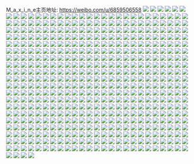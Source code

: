 M_a_x_i_n_e主页地址: https://weibo.com/u/6859506558 
![](https://wx4.sinaimg.cn/mw2000/007udN0ygy1h94cj59gjsj30wi1nkal2.jpg) 
![](https://wx4.sinaimg.cn/mw2000/007udN0ygy1h92f8b84nhj31sc29gu0x.jpg) 
![](https://wx4.sinaimg.cn/mw2000/007udN0ygy1h92f7wraknj30u00vc7bz.jpg) 
![](https://wx4.sinaimg.cn/mw2000/007udN0ygy1h92f7xwdevj30wi0v7go0.jpg) 
![](https://wx4.sinaimg.cn/mw2000/007udN0ygy1h92f7yfnj5j30u012nqb0.jpg) 
![](https://wx4.sinaimg.cn/mw2000/007udN0ygy1h92fan2eoxj313s1dntpv.jpg) 
![](https://wx4.sinaimg.cn/mw2000/007udN0ygy1h92f85a6nqj32c0340u0y.jpg) 
![](https://wx4.sinaimg.cn/mw2000/007udN0ygy1h92f88opyoj30wi0td122.jpg) 
![](https://wx4.sinaimg.cn/mw2000/007udN0ygy1h92f898aa6j30wi16th0b.jpg) 
![](https://wx4.sinaimg.cn/mw2000/007udN0ygy1h92f89rsx9j30wi11jgyf.jpg) 
![](https://wx4.sinaimg.cn/mw2000/007udN0yly1h929v22owtj30k00zkagh.jpg) 
![](https://wx4.sinaimg.cn/mw2000/007udN0yly1h929v29c6ij30k00zk42m.jpg) 
![](https://wx4.sinaimg.cn/mw2000/007udN0yly1h929v5qdp9j31sc2dsnpe.jpg) 
![](https://wx4.sinaimg.cn/mw2000/007udN0yly1h928ody5zij30so154al9.jpg) 
![](https://wx4.sinaimg.cn/mw2000/007udN0ygy1h916ixyu3kj31sc2dskjm.jpg) 
![](https://wx4.sinaimg.cn/mw2000/007udN0ygy1h916izqqtbj31sc2dskjm.jpg) 
![](https://wx4.sinaimg.cn/mw2000/007udN0ygy1h916j1nnu5j31sc2dsqv6.jpg) 
![](https://wx4.sinaimg.cn/mw2000/007udN0ygy1h916iw8d9rj31sc2dshdu.jpg) 
![](https://wx4.sinaimg.cn/mw2000/007udN0ygy1h916j3iwsvj31sc2dsnpe.jpg) 
![](https://wx4.sinaimg.cn/mw2000/007udN0ygy1h916j6wb9uj32c03401kz.jpg) 
![](https://wx4.sinaimg.cn/mw2000/007udN0ygy1h916j8a4j0j31sc2dsu0x.jpg) 
![](https://wx4.sinaimg.cn/mw2000/007udN0yly1h8ysqgc964j30k00zk0wj.jpg) 
![](https://wx4.sinaimg.cn/mw2000/007udN0yly1h8ysqhfn6pj30k00zktd0.jpg) 
![](https://wx4.sinaimg.cn/mw2000/007udN0yly1h8ysqhm40hj30k00zkaec.jpg) 
![](https://wx4.sinaimg.cn/mw2000/007udN0yly1h8ysqgmcezj30k00zkdku.jpg) 
![](https://wx4.sinaimg.cn/mw2000/007udN0yly1h8ysoodjtmj31kx2dde81.jpg) 
![](https://wx4.sinaimg.cn/mw2000/007udN0yly1h8ysoppi7wj31kx2ddhdt.jpg) 
![](https://wx4.sinaimg.cn/mw2000/007udN0yly1h8ysoqvyn4j31kx2ddkjl.jpg) 
![](https://wx4.sinaimg.cn/mw2000/007udN0yly1h8ysp3t1chj31kx2dde81.jpg) 
![](https://wx4.sinaimg.cn/mw2000/007udN0yly1h8ysornqcuj31kx2dde81.jpg) 
![](https://wx4.sinaimg.cn/mw2000/007udN0yly1h8ysoscmqhj31kx2dde81.jpg) 
![](https://wx4.sinaimg.cn/mw2000/007udN0yly1h8ysp4g19sj32da1kwhdt.jpg) 
![](https://wx4.sinaimg.cn/mw2000/007udN0yly1h8ysp5v7nhj32da1kwkjl.jpg) 
![](https://wx4.sinaimg.cn/mw2000/007udN0yly1h8ysp6x8a5j32da1kwhdt.jpg) 
![](https://wx4.sinaimg.cn/mw2000/007udN0yly1h8y16shtu6j30u00u0n5j.jpg) 
![](https://wx4.sinaimg.cn/mw2000/007udN0yly1h8y16teg02j30u00u048t.jpg) 
![](https://wx4.sinaimg.cn/mw2000/007udN0yly1h8y16tmkjxj30t70t7ak8.jpg) 
![](https://wx4.sinaimg.cn/mw2000/007udN0yly1h8y16t5qpej30ty140qew.jpg) 
![](https://wx4.sinaimg.cn/mw2000/007udN0yly1h8y16sxa3sj30u00u0n7l.jpg) 
![](https://wx4.sinaimg.cn/mw2000/007udN0yly1h8y16sogv9j30u00u0k1q.jpg) 
![](https://wx4.sinaimg.cn/mw2000/007udN0yly1h8xxfcpc30j30k00zk0wj.jpg) 
![](https://wx4.sinaimg.cn/mw2000/007udN0yly1h8wbpxi8jaj30k00zkdjy.jpg) 
![](https://wx4.sinaimg.cn/mw2000/007udN0yly1h8s70p0wk2j30u00u0q9k.jpg) 
![](https://wx4.sinaimg.cn/mw2000/007udN0ygy1h8qixw4lotj30k00zkq7q.jpg) 
![](https://wx4.sinaimg.cn/mw2000/007udN0yly1h8pxb21b05j31hc0u00yx.jpg) 
![](https://wx4.sinaimg.cn/mw2000/007udN0yly1h8pxb279itj31hc0u0tcm.jpg) 
![](https://wx4.sinaimg.cn/mw2000/007udN0yly1h8pxb2froxj31hc0u0wj9.jpg) 
![](https://wx4.sinaimg.cn/mw2000/007udN0yly1h8pxb2nweoj31hc0u0afe.jpg) 
![](https://wx4.sinaimg.cn/mw2000/007udN0yly1h8pxb36evaj30wi0h7gmz.jpg) 
![](https://wx4.sinaimg.cn/mw2000/007udN0yly1h8pxb3f4kgj30u01hcdm8.jpg) 
![](https://wx4.sinaimg.cn/mw2000/007udN0yly1h8pxb1v6jaj31hc0u0n0r.jpg) 
![](https://wx4.sinaimg.cn/mw2000/007udN0yly1h8pxb3z7q3j31hc0u0n32.jpg) 
![](https://wx4.sinaimg.cn/mw2000/007udN0yly1h8pxb4aqfzj31ha0u0tcd.jpg) 
![](https://wx4.sinaimg.cn/mw2000/007udN0yly1h8pxb4u185j30rd0h376e.jpg) 
![](https://wx4.sinaimg.cn/mw2000/007udN0yly1h8pxb50jrzj30qo0hs3zd.jpg) 
![](https://wx4.sinaimg.cn/mw2000/007udN0yly1h8pxb58a7tj30rw0hbdh2.jpg) 
![](https://wx4.sinaimg.cn/mw2000/007udN0yly1h8pxb5f0xoj30tp0h3q44.jpg) 
![](https://wx4.sinaimg.cn/mw2000/007udN0yly1h8pxb5l24sj30tx0gw3zr.jpg) 
![](https://wx4.sinaimg.cn/mw2000/007udN0yly1h8pxb5s42xj30wi0gyjtn.jpg) 
![](https://wx4.sinaimg.cn/mw2000/007udN0yly1h8pxb60p84j30rw0gx3zt.jpg) 
![](https://wx4.sinaimg.cn/mw2000/007udN0yly1h8pxb69ekjj30si0gm3zy.jpg) 
![](https://wx4.sinaimg.cn/mw2000/007udN0yly1h8nknq3ls4j30nr0ph0x4.jpg) 
![](https://wx4.sinaimg.cn/mw2000/007udN0yly1h8nknorb0wj31900u0afw.jpg) 
![](https://wx4.sinaimg.cn/mw2000/007udN0yly1h8nknp1depj30mz1lcjx8.jpg) 
![](https://wx4.sinaimg.cn/mw2000/007udN0yly1h8nkno9wisj30u028y17m.jpg) 
![](https://wx4.sinaimg.cn/mw2000/007udN0yly1h8nknp9zw6j30vj0u048w.jpg) 
![](https://wx4.sinaimg.cn/mw2000/007udN0yly1h8nknpk6l0j30u028114c.jpg) 
![](https://wx4.sinaimg.cn/mw2000/007udN0yly1h8gpqknh19j30tz12xjxd.jpg) 
![](https://wx4.sinaimg.cn/mw2000/007udN0yly1h8e3gbmnrwj30u01f2wmd.jpg) 
![](https://wx4.sinaimg.cn/mw2000/007udN0yly1h8btj7mo87j30u01sy0yv.jpg) 
![](https://wx4.sinaimg.cn/mw2000/007udN0yly1h88k7t4tc0j30u01sy7fs.jpg) 
![](https://wx4.sinaimg.cn/mw2000/007udN0yly1h88k7sppfyj30u0192jyi.jpg) 
![](https://wx4.sinaimg.cn/mw2000/007udN0yly1h88k7s7ipsj30u01syah0.jpg) 
![](https://wx4.sinaimg.cn/mw2000/007udN0yly1h88k7glcwpj30u0190k1i.jpg) 
![](https://wx4.sinaimg.cn/mw2000/007udN0yly1h88k7gxlekj30u0190dmo.jpg) 
![](https://wx4.sinaimg.cn/mw2000/007udN0yly1h88k7g0v7oj30u0190k0z.jpg) 
![](https://wx4.sinaimg.cn/mw2000/007udN0yly1h88k7gaochj30u0190jyz.jpg) 
![](https://wx4.sinaimg.cn/mw2000/007udN0yly1h88khcs2m2j30u01sy7aq.jpg) 
![](https://wx4.sinaimg.cn/mw2000/007udN0ygy1h81flo5fx1j30u01ekk1w.jpg) 
![](https://wx4.sinaimg.cn/mw2000/007udN0ygy1h81flq702mj30u03al1ef.jpg) 
![](https://wx4.sinaimg.cn/mw2000/007udN0ygy1h81fm4sx50j30u00xu42b.jpg) 
![](https://wx4.sinaimg.cn/mw2000/007udN0ygy1h81fm5hvdaj30u015i45j.jpg) 
![](https://wx4.sinaimg.cn/mw2000/007udN0ygy1h81fm4b3dvj30vp0u0jth.jpg) 
![](https://wx4.sinaimg.cn/mw2000/007udN0ygy1h81fmha7fgj30tz0yk0xg.jpg) 
![](https://wx4.sinaimg.cn/mw2000/007udN0ygy1h81fmgchtrj31400qxjyo.jpg) 
![](https://wx4.sinaimg.cn/mw2000/007udN0ygy1h81fmfuh0xj30ne278ake.jpg) 
![](https://wx4.sinaimg.cn/mw2000/007udN0ygy1h81i5phgd8j30sg0sg781.jpg) 
![](https://wx4.sinaimg.cn/mw2000/007udN0ygy1h81i5py9azj30m80m8dit.jpg) 
![](https://wx4.sinaimg.cn/mw2000/007udN0yly1h7zbauzdp8j31bl0u0ah0.jpg) 
![](https://wx4.sinaimg.cn/mw2000/007udN0yly1h7zb8xqnibj31620u0dkx.jpg) 
![](https://wx4.sinaimg.cn/mw2000/007udN0yly1h7zb8y06zkj31b20u0q9p.jpg) 
![](https://wx4.sinaimg.cn/mw2000/007udN0yly1h7zb8v5ut4j311w0u0ak9.jpg) 
![](https://wx4.sinaimg.cn/mw2000/007udN0yly1h7zb8vju50j30u03s6ngw.jpg) 
![](https://wx4.sinaimg.cn/mw2000/007udN0yly1h7zb52dvkjj30mz11qdiw.jpg) 
![](https://wx4.sinaimg.cn/mw2000/007udN0yly1h7zb9yme8dj30u03g4tv9.jpg) 
![](https://wx4.sinaimg.cn/mw2000/007udN0yly1h7vpgjdexrj30u01084ev.jpg) 
![](https://wx4.sinaimg.cn/mw2000/007udN0yly1h7vpgks1y8j30u00u0dsp.jpg) 
![](https://wx4.sinaimg.cn/mw2000/007udN0yly1h7vpgl1egkj30u00u0tg8.jpg) 
![](https://wx4.sinaimg.cn/mw2000/007udN0yly1h7vpgjpha2j30u00u00z9.jpg) 
![](https://wx4.sinaimg.cn/mw2000/007udN0yly1h7vpgjz8mqj30u00u8wlx.jpg) 
![](https://wx4.sinaimg.cn/mw2000/007udN0yly1h7vpgk7614j30wi137th1.jpg) 
![](https://wx4.sinaimg.cn/mw2000/007udN0yly1h7vpgl88v0j30lp0l877w.jpg) 
![](https://wx4.sinaimg.cn/mw2000/007udN0yly1h7vpglgmonj30u00u0ak7.jpg) 
![](https://wx4.sinaimg.cn/mw2000/007udN0yly1h7vpgm8u9hj30u00u8x2x.jpg) 
![](https://wx4.sinaimg.cn/mw2000/007udN0yly1h7vf8bfaz4j30uf0u0jxx.jpg) 
![](https://wx4.sinaimg.cn/mw2000/007udN0yly1h7vfatym1gj30u00vg0xr.jpg) 
![](https://wx4.sinaimg.cn/mw2000/007udN0yly1h7vfatlqgcj310i0u0wng.jpg) 
![](https://wx4.sinaimg.cn/mw2000/007udN0yly1h7vfau8foij314w0u0dqk.jpg) 
![](https://wx4.sinaimg.cn/mw2000/007udN0yly1h7vfcg32wsj30u0153aif.jpg) 
![](https://wx4.sinaimg.cn/mw2000/007udN0yly1h7vfcwh337j30u0140tge.jpg) 
![](https://wx4.sinaimg.cn/mw2000/007udN0yly1h7vfd05lxxj30wi0oojty.jpg) 
![](https://wx4.sinaimg.cn/mw2000/007udN0ygy1h7lhpr6j6rj30u00dg75e.jpg) 
![](https://wx4.sinaimg.cn/mw2000/007udN0ygy1h7lhpohb1xj30u00gp40d.jpg) 
![](https://wx4.sinaimg.cn/mw2000/007udN0ygy1h7lhpnn6yij30tz1d847g.jpg) 
![](https://wx4.sinaimg.cn/mw2000/007udN0ygy1h7lhs64pq9j31400u0qay.jpg) 
![](https://wx4.sinaimg.cn/mw2000/007udN0ygy1h7lhs53xzwj30u01k9nbq.jpg) 
![](https://wx4.sinaimg.cn/mw2000/007udN0ygy1h7lh9xlppwj30u00umtcp.jpg) 
![](https://wx4.sinaimg.cn/mw2000/007udN0ygy1h7lh9ykifkj30uf0u0jxx.jpg) 
![](https://wx4.sinaimg.cn/mw2000/007udN0ygy1h7lh9zllw4j30u00vg0xr.jpg) 
![](https://wx4.sinaimg.cn/mw2000/007udN0ygy1h7lh9wx7c2j314w0u0dqk.jpg) 
![](https://wx4.sinaimg.cn/mw2000/007udN0ygy1h7lha0wyekj310i0u0wng.jpg) 
![](https://wx4.sinaimg.cn/mw2000/007udN0ygy1h7lh7h2b24j30u0153aif.jpg) 
![](https://wx4.sinaimg.cn/mw2000/007udN0ygy1h7lh7ldq88j30u01dydp3.jpg) 
![](https://wx4.sinaimg.cn/mw2000/007udN0ygy1h7lh7m7jj0j30u01ab77h.jpg) 
![](https://wx4.sinaimg.cn/mw2000/007udN0ygy1h7lh7g08cjj314z0u0wpm.jpg) 
![](https://wx4.sinaimg.cn/mw2000/007udN0ygy1h7lh7nio0fj30u00u0n4n.jpg) 
![](https://wx4.sinaimg.cn/mw2000/007udN0ygy1h7lh7oqmvkj30u01407da.jpg) 
![](https://wx4.sinaimg.cn/mw2000/007udN0yly1h7k6qlnsquj31400u07ed.jpg) 
![](https://wx4.sinaimg.cn/mw2000/007udN0yly1h7k6qme5qrj30u0140wo2.jpg) 
![](https://wx4.sinaimg.cn/mw2000/007udN0yly1h7k6qlvt76j31400u0n7s.jpg) 
![](https://wx4.sinaimg.cn/mw2000/007udN0yly1h7k767yw6cj30u014047l.jpg) 
![](https://wx4.sinaimg.cn/mw2000/007udN0yly1h7k6ql4gtyj30u0101ahb.jpg) 
![](https://wx4.sinaimg.cn/mw2000/007udN0yly1h7k6qmmwhbj30u01407d0.jpg) 
![](https://wx4.sinaimg.cn/mw2000/007udN0ygy1h7j2r9necxj32c03401kz.jpg) 
![](https://wx4.sinaimg.cn/mw2000/007udN0ygy1h7j2rd0v2xj32c0340b2a.jpg) 
![](https://wx4.sinaimg.cn/mw2000/007udN0ygy1h7j2rdog7ej30yi1a07a0.jpg) 
![](https://wx4.sinaimg.cn/mw2000/007udN0ygy1h7j2re72pvj30wi0huwfs.jpg) 
![](https://wx4.sinaimg.cn/mw2000/007udN0ygy1h7j2mrm2uqj30u01ci480.jpg) 
![](https://wx4.sinaimg.cn/mw2000/007udN0ygy1h7j2mt0s3sj30tz1ep7cd.jpg) 
![](https://wx4.sinaimg.cn/mw2000/007udN0ygy1h7j2mtzq9oj30qe1ahzpb.jpg) 
![](https://wx4.sinaimg.cn/mw2000/007udN0ygy1h7j2mp8ui9j32c03401kz.jpg) 
![](https://wx4.sinaimg.cn/mw2000/007udN0ygy1h7j2mpt8gaj30yi1a07a0.jpg) 
![](https://wx4.sinaimg.cn/mw2000/007udN0ygy1h7j2mye18lj32c0340u0x.jpg) 
![](https://wx4.sinaimg.cn/mw2000/007udN0yly1h7gs2vn9zsj30u0140go7.jpg) 
![](https://wx4.sinaimg.cn/mw2000/007udN0yly1h7gfvzlw3gj30u0140n5x.jpg) 
![](https://wx4.sinaimg.cn/mw2000/007udN0yly1h7gfvzxeylj30u015swnc.jpg) 
![](https://wx4.sinaimg.cn/mw2000/007udN0yly1h7gfvze79uj30u00u00yf.jpg) 
![](https://wx4.sinaimg.cn/mw2000/007udN0yly1h7gfw0677rj30u01b40v3.jpg) 
![](https://wx4.sinaimg.cn/mw2000/007udN0yly1h7flrgnctcj30u00u0wfl.jpg) 
![](https://wx4.sinaimg.cn/mw2000/007udN0yly1h7flrhaa47j30u0190n5o.jpg) 
![](https://wx4.sinaimg.cn/mw2000/007udN0yly1h7flrgxdr1j30u0106ab7.jpg) 
![](https://wx4.sinaimg.cn/mw2000/007udN0ygy1h7egqj366ej30hs3cx4d9.jpg) 
![](https://wx4.sinaimg.cn/mw2000/007udN0ygy1h7egqhgykrj30eb0ftjtp.jpg) 
![](https://wx4.sinaimg.cn/mw2000/007udN0ygy1h7bq01nyuuj30wi0vtjru.jpg) 
![](https://wx4.sinaimg.cn/mw2000/007udN0ygy1h7bq02cwn9j30zg0zg427.jpg) 
![](https://wx4.sinaimg.cn/mw2000/007udN0ygy1h7bpzzh8pbj30ce0c5wfl.jpg) 
![](https://wx4.sinaimg.cn/mw2000/007udN0yly1h79rm8o761j30u014041s.jpg) 
![](https://wx4.sinaimg.cn/mw2000/007udN0yly1h79rmacmg0j30u00zjq6c.jpg) 
![](https://wx4.sinaimg.cn/mw2000/007udN0yly1h79rmaq0ilj30u0140k0l.jpg) 
![](https://wx4.sinaimg.cn/mw2000/007udN0yly1h79rm8g85nj30u014011q.jpg) 
![](https://wx4.sinaimg.cn/mw2000/007udN0yly1h79rmb3fkwj31pf0u0dh8.jpg) 
![](https://wx4.sinaimg.cn/mw2000/007udN0yly1h79rm9tke8j30wi0m7dkz.jpg) 
![](https://wx4.sinaimg.cn/mw2000/007udN0yly1h71onzvskvj30ty14077c.jpg) 
![](https://wx4.sinaimg.cn/mw2000/007udN0yly1h71oo04yt3j31400tz0u7.jpg) 
![](https://wx4.sinaimg.cn/mw2000/007udN0yly1h71oo0i1tgj30tz11taba.jpg) 
![](https://wx4.sinaimg.cn/mw2000/007udN0yly1h71oo0sugtj30u0140ten.jpg) 
![](https://wx4.sinaimg.cn/mw2000/007udN0yly1h71oo16amgj30tz1sxdlb.jpg) 
![](https://wx4.sinaimg.cn/mw2000/007udN0yly1h71oo1ftf5j30u0140tbx.jpg) 
![](https://wx4.sinaimg.cn/mw2000/007udN0yly1h6zeslicjkj30d80b3gmh.jpg) 
![](https://wx4.sinaimg.cn/mw2000/007udN0yly1h6z9bbp3yij30lr0nzt9i.jpg) 
![](https://wx4.sinaimg.cn/mw2000/007udN0yly1h6z9bbie59j30s20tvtaj.jpg) 
![](https://wx4.sinaimg.cn/mw2000/007udN0ygy1h6tkhqaytgj31410u0dkn.jpg) 
![](https://wx4.sinaimg.cn/mw2000/007udN0ygy1h6tk9miwxuj30u0142wrb.jpg) 
![](https://wx4.sinaimg.cn/mw2000/007udN0ygy1h6tk9rnpgaj30oo1hego6.jpg) 
![](https://wx4.sinaimg.cn/mw2000/007udN0ygy1h6tk9qq0qaj30u0140ad1.jpg) 
![](https://wx4.sinaimg.cn/mw2000/007udN0ygy1h6tk9sfuhhj30wi0loq4p.jpg) 
![](https://wx4.sinaimg.cn/mw2000/007udN0ygy1h6tk9p22xxj30u016a15x.jpg) 
![](https://wx4.sinaimg.cn/mw2000/007udN0yly1h6gvqumo82j31400u074j.jpg) 
![](https://wx4.sinaimg.cn/mw2000/007udN0yly1h67q1q2kzzj30q71e1jt4.jpg) 
![](https://wx4.sinaimg.cn/mw2000/007udN0yly1h67q1qmlfyj30tf0prn3f.jpg) 
![](https://wx4.sinaimg.cn/mw2000/007udN0yly1h61s1gtsv3j31o52dvwlu.jpg) 
![](https://wx4.sinaimg.cn/mw2000/007udN0yly1h61s1hrsyoj31xx2d54qq.jpg) 
![](https://wx4.sinaimg.cn/mw2000/007udN0yly1h61s1iuhg6j31qy2ivnpd.jpg) 
![](https://wx4.sinaimg.cn/mw2000/007udN0yly1h61s1fym7qj32c0340kjm.jpg) 
![](https://wx4.sinaimg.cn/mw2000/007udN0yly1h5yfsc7xo5j32c0340n0j.jpg) 
![](https://wx4.sinaimg.cn/mw2000/007udN0yly1h5x9s6b86sj30wi171gw0.jpg) 
![](https://wx4.sinaimg.cn/mw2000/007udN0yly1h5x9s84lgej30wi15w491.jpg) 
![](https://wx4.sinaimg.cn/mw2000/007udN0ygy1h5tos06fzaj32c0340hdu.jpg) 
![](https://wx4.sinaimg.cn/mw2000/007udN0ygy1h5tos1knu3j32c0340tgi.jpg) 
![](https://wx4.sinaimg.cn/mw2000/007udN0ygy1h5tos490d5j32c0340qv7.jpg) 
![](https://wx4.sinaimg.cn/mw2000/007udN0ygy1h5tos5rb0dj32c0340k8b.jpg) 
![](https://wx4.sinaimg.cn/mw2000/007udN0ygy1h5s69xo8yaj30u01hcajv.jpg) 
![](https://wx4.sinaimg.cn/mw2000/007udN0yly1h5qbo1enbgj30yp7yc1kz.jpg) 
![](https://wx4.sinaimg.cn/mw2000/007udN0yly1h5qbway8gcj30um93e1kz.jpg) 
![](https://wx4.sinaimg.cn/mw2000/007udN0yly1h5qbwdagouj30v38ydkjm.jpg) 
![](https://wx4.sinaimg.cn/mw2000/007udN0yly1h5qbwf8k2sj30v98wrqv6.jpg) 
![](https://wx4.sinaimg.cn/mw2000/007udN0yly1h5qbnyx83yj30x88dqe82.jpg) 
![](https://wx4.sinaimg.cn/mw2000/007udN0yly1h58yodjl2gj31880tyk10.jpg) 
![](https://wx4.sinaimg.cn/mw2000/007udN0yly1h57vd70rqlj316j1ny1ir.jpg) 
![](https://wx4.sinaimg.cn/mw2000/007udN0yly1h57vd10ugnj31xu2l4e81.jpg) 
![](https://wx4.sinaimg.cn/mw2000/007udN0yly1h57vd63l95j328g2scu0z.jpg) 
![](https://wx4.sinaimg.cn/mw2000/007udN0yly1h55doul972j33402c0b2a.jpg) 
![](https://wx4.sinaimg.cn/mw2000/007udN0yly1h55dotcimqj33402c0b29.jpg) 
![](https://wx4.sinaimg.cn/mw2000/007udN0yly1h55dow1t4vj32c0340npe.jpg) 
![](https://wx4.sinaimg.cn/mw2000/007udN0yly1h55dp8wk2uj34802tcu0z.jpg) 
![](https://wx4.sinaimg.cn/mw2000/007udN0yly1h55dp346z0j34802tcx6s.jpg) 
![](https://wx4.sinaimg.cn/mw2000/007udN0yly1h55dpdqu6xj32tc480kjn.jpg) 
![](https://wx4.sinaimg.cn/mw2000/007udN0yly1h55doz9ks0j34802tchdv.jpg) 
![](https://wx4.sinaimg.cn/mw2000/007udN0yly1h55dpb6fvnj34802tchdu.jpg) 
![](https://wx4.sinaimg.cn/mw2000/007udN0yly1h55dp69ittj34802tcu0y.jpg) 
![](https://wx4.sinaimg.cn/mw2000/007udN0ygy1h522i5pcgvj33eo29se83.jpg) 
![](https://wx4.sinaimg.cn/mw2000/007udN0ygy1h522hojfuhj31k00vfdv5.jpg) 
![](https://wx4.sinaimg.cn/mw2000/007udN0ygy1h522jksffrj33eo29snpg.jpg) 
![](https://wx4.sinaimg.cn/mw2000/007udN0ygy1h522hntsphj33eo29sqv6.jpg) 
![](https://wx4.sinaimg.cn/mw2000/007udN0ygy1h522hsmj3cj329s3eoe82.jpg) 
![](https://wx4.sinaimg.cn/mw2000/007udN0ygy1h522hzb2rxj33as2761l1.jpg) 
![](https://wx4.sinaimg.cn/mw2000/007udN0ygy1h522hleuczj33eo29s1ky.jpg) 
![](https://wx4.sinaimg.cn/mw2000/007udN0ygy1h522hv2adpj33eo29snpf.jpg) 
![](https://wx4.sinaimg.cn/mw2000/007udN0ygy1h522i1gejvj33eo29snpd.jpg) 
![](https://wx4.sinaimg.cn/mw2000/007udN0ygy1h50fmat8gpj32c0340kjm.jpg) 
![](https://wx4.sinaimg.cn/mw2000/007udN0ygy1h4xaxmfm6aj30wi1ychdt.jpg) 
![](https://wx4.sinaimg.cn/mw2000/007udN0ygy1h4xaxhl978j30wi1ychdt.jpg) 
![](https://wx4.sinaimg.cn/mw2000/007udN0ygy1h4wbfd1c7pj31hc0u0ndj.jpg) 
![](https://wx4.sinaimg.cn/mw2000/007udN0ygy1h4wbchl5n8j30u01hc48d.jpg) 
![](https://wx4.sinaimg.cn/mw2000/007udN0ygy1h4vsrwgjhoj30cg0c5t97.jpg) 
![](https://wx4.sinaimg.cn/mw2000/007udN0ygy1h4vssizpg0j30mi0u0dox.jpg) 
![](https://wx4.sinaimg.cn/mw2000/007udN0ygy1h4vss96x4fj30wi10t77l.jpg) 
![](https://wx4.sinaimg.cn/mw2000/007udN0ygy1h4tutruuw6j30mi0lpajn.jpg) 
![](https://wx4.sinaimg.cn/mw2000/007udN0ygy1h4tus08yldj30u00u0wqv.jpg) 
![](https://wx4.sinaimg.cn/mw2000/007udN0ygy1h4tusmk3m7j30u00u0gv0.jpg) 
![](https://wx4.sinaimg.cn/mw2000/007udN0ygy1h4tut9v953j30mi0idwlg.jpg) 
![](https://wx4.sinaimg.cn/mw2000/007udN0ygy1h4tuuqo42kj30t61s214p.jpg) 
![](https://wx4.sinaimg.cn/mw2000/007udN0ygy1h4tsj4cqt0j30vs0tyal3.jpg) 
![](https://wx4.sinaimg.cn/mw2000/007udN0ygy1h4twvsyvjij30wi0q1gqa.jpg) 
![](https://wx4.sinaimg.cn/mw2000/007udN0ygy1h4twvtpdquj30wi0regqc.jpg) 
![](https://wx4.sinaimg.cn/mw2000/007udN0ygy1h4nkdbffgsj30mi0eugpg.jpg) 
![](https://wx4.sinaimg.cn/mw2000/007udN0ygy1h4nkdc99l2j30in0bu0x6.jpg) 
![](https://wx4.sinaimg.cn/mw2000/007udN0ygy1h4nyg15ie2j30wi0rm0xg.jpg) 
![](https://wx4.sinaimg.cn/mw2000/007udN0ygy1h4nyg4jacgj317r18qay8.jpg) 
![](https://wx4.sinaimg.cn/mw2000/007udN0ygy1h4or7ni7qsj31400u01ct.jpg) 
![](https://wx4.sinaimg.cn/mw2000/007udN0ygy1h4lx8bm6g6j30mi0m011r.jpg) 
![](https://wx4.sinaimg.cn/mw2000/007udN0ygy1h4lx81ot0vj30mi0u0489.jpg) 
![](https://wx4.sinaimg.cn/mw2000/007udN0ygy1h4lx7inljmj30is0hqn1f.jpg) 
![](https://wx4.sinaimg.cn/mw2000/007udN0ygy1h4lx7u1t0pj30kc0jl0w8.jpg) 
![](https://wx4.sinaimg.cn/mw2000/007udN0ygy1h4l8s1yggrj30mi0u045p.jpg) 
![](https://wx4.sinaimg.cn/mw2000/007udN0ygy1h4jn3u8hm0j31400u0k71.jpg) 
![](https://wx4.sinaimg.cn/mw2000/007udN0ygy1h4jn0w94ouj32c0340npf.jpg) 
![](https://wx4.sinaimg.cn/mw2000/007udN0ygy1h4jn3kcvqij30u013wtlx.jpg) 
![](https://wx4.sinaimg.cn/mw2000/007udN0ygy1h4jn0ze669j33402c0npd.jpg) 
![](https://wx4.sinaimg.cn/mw2000/007udN0ygy1h4jn128w2jj32c02adhdt.jpg) 
![](https://wx4.sinaimg.cn/mw2000/007udN0yly1h4j1474nhkj31kw2dce81.jpg) 
![](https://wx4.sinaimg.cn/mw2000/007udN0yly1h4j14eztkdj30wi0xp0vu.jpg) 
![](https://wx4.sinaimg.cn/mw2000/007udN0yly1h4j144n0jsj33go289kjl.jpg) 
![](https://wx4.sinaimg.cn/mw2000/007udN0yly1h4j14gvxhkj30mi0jydmw.jpg) 
![](https://wx4.sinaimg.cn/mw2000/007udN0yly1h4j15u4687j30j80ohn2x.jpg) 
![](https://wx4.sinaimg.cn/mw2000/007udN0yly1h4j15skfhmj30mi0lhq7z.jpg) 
![](https://wx4.sinaimg.cn/mw2000/007udN0ygy1h4fmur9q4ej328b1a9e81.jpg) 
![](https://wx4.sinaimg.cn/mw2000/007udN0ygy1h4fmvhwr98j30mi0u0n5v.jpg) 
![](https://wx4.sinaimg.cn/mw2000/007udN0ygy1h4fmy5lzrpj30wi1crn91.jpg) 
![](https://wx4.sinaimg.cn/mw2000/007udN0ygy1h4fmumjmaaj30wi1130wi.jpg) 
![](https://wx4.sinaimg.cn/mw2000/007udN0ygy1h4fmyswba9j30mi0u0wn0.jpg) 
![](https://wx4.sinaimg.cn/mw2000/007udN0ygy1h4fmzj50qfj30mi0u0n6v.jpg) 
![](https://wx4.sinaimg.cn/mw2000/007udN0ygy1h4fmzrpdc0j30wi12ownh.jpg) 
![](https://wx4.sinaimg.cn/mw2000/007udN0ygy1h4dpjuqibmj30u0140ngk.jpg) 
![](https://wx4.sinaimg.cn/mw2000/007udN0ygy1h4dp6wdns4j30mi0u0qcq.jpg) 
![](https://wx4.sinaimg.cn/mw2000/007udN0ygy1h4dpoflgjoj30ty14246u.jpg) 
![](https://wx4.sinaimg.cn/mw2000/007udN0ygy1h4dp77bwezj30zk0qon5n.jpg) 
![](https://wx4.sinaimg.cn/mw2000/007udN0ygy1h4dpmstyzbj30t61m412h.jpg) 
![](https://wx4.sinaimg.cn/mw2000/007udN0ygy1h4dp5ij0jgj30mi0u0n6z.jpg) 
![](https://wx4.sinaimg.cn/mw2000/007udN0ygy1h4dpetj7mmj31m40u0axg.jpg) 
![](https://wx4.sinaimg.cn/mw2000/007udN0ygy1h4dpkk9e14j30kv0tythv.jpg) 
![](https://wx4.sinaimg.cn/mw2000/007udN0ygy1h4dp56h2p1j30wi0x3462.jpg) 
![](https://wx4.sinaimg.cn/mw2000/007udN0ygy1h4cg3neduhj30wi16nk3f.jpg) 
![](https://wx4.sinaimg.cn/mw2000/007udN0ygy1h4cg3ksujej30wi16vww0.jpg) 
![](https://wx4.sinaimg.cn/mw2000/007udN0ygy1h4ckjzgousj30u01nkx12.jpg) 
![](https://wx4.sinaimg.cn/mw2000/007udN0ygy1h4cg3jd1c2j30wi0o3gvj.jpg) 
![](https://wx4.sinaimg.cn/mw2000/007udN0ygy1h4ck6f17aaj30t61hjthz.jpg) 
![](https://wx4.sinaimg.cn/mw2000/007udN0ygy1h4cg70gxr0j31pb4jikjm.jpg) 
![](https://wx4.sinaimg.cn/mw2000/007udN0ygy1h4cctf2ignj30u00t17dz.jpg) 
![](https://wx4.sinaimg.cn/mw2000/007udN0ygy1h4ck6ef4glj31sc2dskjl.jpg) 
![](https://wx4.sinaimg.cn/mw2000/007udN0ygy1h4cg67tit1j31jy4z61jk.jpg) 
![](https://wx4.sinaimg.cn/mw2000/007udN0ygy1h4by1ej2z0j32c02fgnpf.jpg) 
![](https://wx4.sinaimg.cn/mw2000/007udN0ygy1h4by1gwloij32c0340x6p.jpg) 
![](https://wx4.sinaimg.cn/mw2000/007udN0ygy1h4by1j0owsj33402c07wj.jpg) 
![](https://wx4.sinaimg.cn/mw2000/007udN0ygy1h4by1jiwxrj30wi1270us.jpg) 
![](https://wx4.sinaimg.cn/mw2000/007udN0ygy1h4by1kbr8wj30wi18owjg.jpg) 
![](https://wx4.sinaimg.cn/mw2000/007udN0ygy1h4by1n6z4cj3140140akc.jpg) 
![](https://wx4.sinaimg.cn/mw2000/007udN0ygy1h481h818cbj31e25ka7wj.jpg) 
![](https://wx4.sinaimg.cn/mw2000/007udN0ygy1h481h9izv9j31pb4jib29.jpg) 
![](https://wx4.sinaimg.cn/mw2000/007udN0ygy1h481h4syetj30wi1257bm.jpg) 
![](https://wx4.sinaimg.cn/mw2000/007udN0ygy1h481h8kghpj30t61m44a1.jpg) 
![](https://wx4.sinaimg.cn/mw2000/007udN0ygy1h481h66thfj31tk17pdp3.jpg) 
![](https://wx4.sinaimg.cn/mw2000/007udN0ygy1h481h5lfh0j326h2wnqv5.jpg) 
![](https://wx4.sinaimg.cn/mw2000/007udN0ygy1h481havwcpj33342bcb2a.jpg) 
![](https://wx4.sinaimg.cn/mw2000/007udN0ygy1h481h6o9xoj3140140akc.jpg) 
![](https://wx4.sinaimg.cn/mw2000/007udN0ygy1h45i1s1le5j314y6st1kz.jpg) 
![](https://wx4.sinaimg.cn/mw2000/007udN0ygy1h45i1w8l8tj31416ydhdv.jpg) 
![](https://wx4.sinaimg.cn/mw2000/007udN0ygy1h45i1o27ryj32153t3hdu.jpg) 
![](https://wx4.sinaimg.cn/mw2000/007udN0ygy1h45i3bm3tuj312s76jx6q.jpg) 
![](https://wx4.sinaimg.cn/mw2000/007udN0ygy1h45i38gz91j32c0340npf.jpg) 
![](https://wx4.sinaimg.cn/mw2000/007udN0ygy1h45i2sxh7pj31sc2ds7wi.jpg) 
![](https://wx4.sinaimg.cn/mw2000/007udN0ygy1h45i2vcybkj30ty140qgc.jpg) 
![](https://wx4.sinaimg.cn/mw2000/007udN0ygy1h45i3fdvxcj31sc2dsb2a.jpg) 
![](https://wx4.sinaimg.cn/mw2000/007udN0yly1h44ndir82mj32ps1j07wh.jpg) 
![](https://wx4.sinaimg.cn/mw2000/007udN0yly1h44nfpwa1qj32153t3hdu.jpg) 
![](https://wx4.sinaimg.cn/mw2000/007udN0ygy1h447bkqvkbj30w40gx79x.jpg) 
![](https://wx4.sinaimg.cn/mw2000/007udN0ygy1h41o03w241j32c0340nho.jpg) 
![](https://wx4.sinaimg.cn/mw2000/007udN0yly1h41lvyttyzj33402c0e81.jpg) 
![](https://wx4.sinaimg.cn/mw2000/007udN0ygy1h3vwx3rfrkj33402c04qp.jpg) 
![](https://wx4.sinaimg.cn/mw2000/007udN0ygy1h3vwwzjwbcj32c02c0gt2.jpg) 
![](https://wx4.sinaimg.cn/mw2000/007udN0ygy1h3vwwyxkuaj31n71fwjsb.jpg) 
![](https://wx4.sinaimg.cn/mw2000/007udN0ygy1h3vwx4zqlyj33402c04qp.jpg) 
![](https://wx4.sinaimg.cn/mw2000/007udN0ygy1h3vwwxr3v9j32c028enmk.jpg) 
![](https://wx4.sinaimg.cn/mw2000/007udN0ygy1h3vwx1mf1lj33402c0x6p.jpg) 
![](https://wx4.sinaimg.cn/mw2000/007udN0ygy1h3vwx2lphpj33402c0k8g.jpg) 
![](https://wx4.sinaimg.cn/mw2000/007udN0ygy1h3tptyhwu1j31ep5hrb2a.jpg) 
![](https://wx4.sinaimg.cn/mw2000/007udN0ygy1h3tpm8rdwqj30u0140jzt.jpg) 
![](https://wx4.sinaimg.cn/mw2000/007udN0ygy1h3tpmlmpcvj31400u043q.jpg) 
![](https://wx4.sinaimg.cn/mw2000/007udN0ygy1h3tokxycz6j30u00vak2j.jpg) 
![](https://wx4.sinaimg.cn/mw2000/007udN0ygy1h3tokyezuuj30u0140wn5.jpg) 
![](https://wx4.sinaimg.cn/mw2000/007udN0ygy1h3tokyvowrj30tu13u7am.jpg) 
![](https://wx4.sinaimg.cn/mw2000/007udN0ygy1h3tol2cnc6j32c0340u0x.jpg) 
![](https://wx4.sinaimg.cn/mw2000/007udN0ygy1h3tokzdljfj31400tztg4.jpg) 
![](https://wx4.sinaimg.cn/mw2000/007udN0ygy1h3tokzuj2qj30om1hcjvg.jpg) 
![](https://wx4.sinaimg.cn/mw2000/007udN0ygy1h3tol0ae2wj30u00xfgse.jpg) 
![](https://wx4.sinaimg.cn/mw2000/007udN0ygy1h3tol0p86ej30c00bw0tt.jpg) 
![](https://wx4.sinaimg.cn/mw2000/007udN0yly1h3qbztnmycj317r1mch4z.jpg) 
![](https://wx4.sinaimg.cn/mw2000/007udN0yly1h3qbzuvfbqj31r414fkdw.jpg) 
![](https://wx4.sinaimg.cn/mw2000/007udN0ygy1h3m5mne3noj32ps1j0qv5.jpg) 
![](https://wx4.sinaimg.cn/mw2000/007udN0ygy1h3m5mqw70pj33402c0x6q.jpg) 
![](https://wx4.sinaimg.cn/mw2000/007udN0ygy1h3ji53msylj31401o012l.jpg) 
![](https://wx4.sinaimg.cn/mw2000/007udN0ygy1h3ji52sw97j326g2wl1kh.jpg) 
![](https://wx4.sinaimg.cn/mw2000/007udN0ygy1h3ji5d589oj30u01hck00.jpg) 
![](https://wx4.sinaimg.cn/mw2000/007udN0ygy1h3jiaw3c0yj30wi0oan3p.jpg) 
![](https://wx4.sinaimg.cn/mw2000/007udN0ygy1h3jiauwzqcj31400u00xe.jpg) 
![](https://wx4.sinaimg.cn/mw2000/007udN0yly1h3ihfpvpqsj33402c0e82.jpg) 
![](https://wx4.sinaimg.cn/mw2000/007udN0yly1h3ihfwul1ij33402c0e82.jpg) 
![](https://wx4.sinaimg.cn/mw2000/007udN0ygy1h3dtchr0d1j31f91ud7wi.jpg) 
![](https://wx4.sinaimg.cn/mw2000/007udN0yly1h3al944rt8j33402c0x6p.jpg) 
![](https://wx4.sinaimg.cn/mw2000/007udN0yly1h3al95beyrj32c0340hdt.jpg) 
![](https://wx4.sinaimg.cn/mw2000/007udN0yly1h3al96k11tj32c0340hdt.jpg) 
![](https://wx4.sinaimg.cn/mw2000/007udN0yly1h3al97rdzlj32c0340qv5.jpg) 
![](https://wx4.sinaimg.cn/mw2000/007udN0yly1h3al99lh84j32c03401ky.jpg) 
![](https://wx4.sinaimg.cn/mw2000/007udN0yly1h3al9bao14j32c0340e82.jpg) 
![](https://wx4.sinaimg.cn/mw2000/007udN0yly1h3al9bt2xfj31400ty150.jpg) 
![](https://wx4.sinaimg.cn/mw2000/007udN0yly1h3al92k6enj30zg1ba7b0.jpg) 
![](https://wx4.sinaimg.cn/mw2000/007udN0yly1h3al9dwka7j327r2io7wh.jpg) 
![](https://wx4.sinaimg.cn/mw2000/007udN0yly1h3al9fca1jj32c02gu7wi.jpg) 
![](https://wx4.sinaimg.cn/mw2000/007udN0yly1h39erahux6j30zk0npagn.jpg) 
![](https://wx4.sinaimg.cn/mw2000/007udN0yly1h39erfkt95j30wi0lo138.jpg) 
![](https://wx4.sinaimg.cn/mw2000/007udN0yly1h39erb8zb9j30zk0np101.jpg) 
![](https://wx4.sinaimg.cn/mw2000/007udN0yly1h39ercupadj32s52s5npe.jpg) 
![](https://wx4.sinaimg.cn/mw2000/007udN0yly1h39erda8cdj30oy15jafo.jpg) 
![](https://wx4.sinaimg.cn/mw2000/007udN0yly1h39erfv8y7j30xc0baq6d.jpg) 
![](https://wx4.sinaimg.cn/mw2000/007udN0yly1h39era4t44j30wi1mje2n.jpg) 
![](https://wx4.sinaimg.cn/mw2000/007udN0yly1h39ergge35j30u012l48x.jpg) 
![](https://wx4.sinaimg.cn/mw2000/007udN0yly1h39ergq980j30u019vtdt.jpg) 
![](https://wx4.sinaimg.cn/mw2000/007udN0yly1h39118xujaj31591pvx6n.jpg) 
![](https://wx4.sinaimg.cn/mw2000/007udN0yly1h3911d17ogj317r1mckd0.jpg) 
![](https://wx4.sinaimg.cn/mw2000/007udN0yly1h39117yymkj31cs1cstvk.jpg) 
![](https://wx4.sinaimg.cn/mw2000/007udN0yly1h3911as18tj31591coapf.jpg) 
![](https://wx4.sinaimg.cn/mw2000/007udN0yly1h3911bxzpvj30or0giti0.jpg) 
![](https://wx4.sinaimg.cn/mw2000/007udN0yly1h39119tdx8j31591pv7un.jpg) 
![](https://wx4.sinaimg.cn/mw2000/007udN0yly1h391173yguj31kw11x4qp.jpg) 
![](https://wx4.sinaimg.cn/mw2000/007udN0yly1h3911dv9plj31591pvtpn.jpg) 
![](https://wx4.sinaimg.cn/mw2000/007udN0yly1h3911evov3j31b01iaam8.jpg) 
![](https://wx4.sinaimg.cn/mw2000/007udN0yly1h3889qosmjj316y1sg7wh.jpg) 
![](https://wx4.sinaimg.cn/mw2000/007udN0yly1h3889tzoysj31kw2dcnpd.jpg) 
![](https://wx4.sinaimg.cn/mw2000/007udN0yly1h3889usl78j31900u0thv.jpg) 
![](https://wx4.sinaimg.cn/mw2000/007udN0yly1h3889v3uetj30u0190wo4.jpg) 
![](https://wx4.sinaimg.cn/mw2000/007udN0yly1h3889yildij31kw2dckjl.jpg) 
![](https://wx4.sinaimg.cn/mw2000/007udN0yly1h3889yydiaj30u019047v.jpg) 
![](https://wx4.sinaimg.cn/mw2000/007udN0yly1h3889zv3z4j319k0udtq4.jpg) 
![](https://wx4.sinaimg.cn/mw2000/007udN0yly1h3889nt0xwj31kw2dcu0x.jpg) 
![](https://wx4.sinaimg.cn/mw2000/007udN0yly1h388a0unt0j30wi1cr477.jpg) 
![](https://wx4.sinaimg.cn/mw2000/007udN0yly1h37obaprq9j30wi19xted.jpg) 
![](https://wx4.sinaimg.cn/mw2000/007udN0ygy1h31vvkcvttj313973fb2a.jpg) 
![](https://wx4.sinaimg.cn/mw2000/007udN0ygy1h31vvmjdb9j311m7ejb2a.jpg) 
![](https://wx4.sinaimg.cn/mw2000/007udN0ygy1h31vvom79mj311m7elhdu.jpg) 
![](https://wx4.sinaimg.cn/mw2000/007udN0ygy1h31vvqww50j30z9746e82.jpg) 
![](https://wx4.sinaimg.cn/mw2000/007udN0yly1h2ycmzdotbj30u01sxajo.jpg) 
![](https://wx4.sinaimg.cn/mw2000/007udN0yly1h2yclxgfj0j33402c07wj.jpg) 
![](https://wx4.sinaimg.cn/mw2000/007udN0yly1h2ycodw3g7j33402c01ky.jpg) 
![](https://wx4.sinaimg.cn/mw2000/007udN0yly1h2ycls6rhqj33402c0qv6.jpg) 
![](https://wx4.sinaimg.cn/mw2000/007udN0yly1h2plsvdy3oj32c01r07wh.jpg) 
![](https://wx4.sinaimg.cn/mw2000/007udN0yly1h2plsxfko2j32bc2t51kz.jpg) 
![](https://wx4.sinaimg.cn/mw2000/007udN0yly1h2plsu4fefj3140140nbm.jpg) 
![](https://wx4.sinaimg.cn/mw2000/007udN0yly1h2plt0cqijj32bc2bs7wi.jpg) 
![](https://wx4.sinaimg.cn/mw2000/007udN0yly1h2pltl0awsj30wi1ycnpd.jpg) 
![](https://wx4.sinaimg.cn/mw2000/007udN0yly1h2plt4rm4xj326p1n1npd.jpg) 
![](https://wx4.sinaimg.cn/mw2000/007udN0yly1h2pltcyy4gj33342bc4qr.jpg) 
![](https://wx4.sinaimg.cn/mw2000/007udN0yly1h2m7x4v80dj31jw1skwyl.jpg) 
![](https://wx4.sinaimg.cn/mw2000/007udN0yly1h2m7x3ko9tj31kw2dcnpd.jpg) 
![](https://wx4.sinaimg.cn/mw2000/007udN0yly1h2l01egc9sj30wi0f2mz3.jpg) 
![](https://wx4.sinaimg.cn/mw2000/007udN0yly1h2l01g9ij3j30xc0baq6d.jpg) 
![](https://wx4.sinaimg.cn/mw2000/007udN0yly1h2kuvb4iumj330016f7wh.jpg) 
![](https://wx4.sinaimg.cn/mw2000/007udN0yly1h2kuv8zszzj32c0340u0y.jpg) 
![](https://wx4.sinaimg.cn/mw2000/007udN0yly1h2kuveirrgj32c0340x6q.jpg) 
![](https://wx4.sinaimg.cn/mw2000/007udN0yly1h2kurlrtqpj32c01d1u0x.jpg) 
![](https://wx4.sinaimg.cn/mw2000/007udN0yly1h2kurr45bhj32c0340e84.jpg) 
![](https://wx4.sinaimg.cn/mw2000/007udN0yly1h2kuryib9yj32c0340b2d.jpg) 
![](https://wx4.sinaimg.cn/mw2000/007udN0yly1h2kus5ys9dj32c0340u10.jpg) 
![](https://wx4.sinaimg.cn/mw2000/007udN0yly1h2kuscc4vzj33402c0npg.jpg) 
![](https://wx4.sinaimg.cn/mw2000/007udN0yly1h2kusn7ygkj33402c0hdw.jpg) 
![](https://wx4.sinaimg.cn/mw2000/007udN0yly1h2kusy96hhj33402c07wk.jpg) 
![](https://wx4.sinaimg.cn/mw2000/007udN0yly1h2kut342b4j33402c01l1.jpg) 
![](https://wx4.sinaimg.cn/mw2000/007udN0yly1h2kut8saf1j33402c0qv8.jpg) 
![](https://wx4.sinaimg.cn/mw2000/007udN0yly1h2kutkl72hj32c0340qv8.jpg) 
![](https://wx4.sinaimg.cn/mw2000/007udN0yly1h2kurg9wwyj32c0144u0x.jpg) 
![](https://wx4.sinaimg.cn/mw2000/007udN0yly1h2jqw98xh3j32bc334e82.jpg) 
![](https://wx4.sinaimg.cn/mw2000/007udN0yly1h2jqwcdhx6j32bc334hdu.jpg) 
![](https://wx4.sinaimg.cn/mw2000/007udN0yly1h2jqwdp8fvj31970pfaub.jpg) 
![](https://wx4.sinaimg.cn/mw2000/007udN0yly1h2jqweebxnj31401z4wv8.jpg) 
![](https://wx4.sinaimg.cn/mw2000/007udN0yly1h2jqwggaikj32bc334u0y.jpg) 
![](https://wx4.sinaimg.cn/mw2000/007udN0yly1h2jqwhbkjwj31910u1490.jpg) 
![](https://wx4.sinaimg.cn/mw2000/007udN0yly1h2jqwhslx0j31401407c6.jpg) 
![](https://wx4.sinaimg.cn/mw2000/007udN0yly1h2jqwkhi0ej32bc334u0y.jpg) 
![](https://wx4.sinaimg.cn/mw2000/007udN0yly1h2f8h4ex4oj31400u0am3.jpg) 
![](https://wx4.sinaimg.cn/mw2000/007udN0yly1h2f8h4p2stj31400u0wjf.jpg) 
![](https://wx4.sinaimg.cn/mw2000/007udN0yly1h1z3i8xxnnj31rz2c6u0y.jpg) 
![](https://wx4.sinaimg.cn/mw2000/007udN0yly1h1z3i5c2u5j31sc2ds7wi.jpg) 
![](https://wx4.sinaimg.cn/mw2000/007udN0yly1h1z3icsoxwj32c0340x6s.jpg) 
![](https://wx4.sinaimg.cn/mw2000/007udN0yly1h1z3ii72anj32c0340qv6.jpg) 
![](https://wx4.sinaimg.cn/mw2000/007udN0yly1h1z3jsfn9fj31hc0u07he.jpg) 
![](https://wx4.sinaimg.cn/mw2000/007udN0yly1h1z3ita2j5j32c01d1u0x.jpg) 
![](https://wx4.sinaimg.cn/mw2000/007udN0ygy1h1uzw08h8bj32c0340hdu.jpg) 
![](https://wx4.sinaimg.cn/mw2000/007udN0ygy1h1uzvsqellj32c03404qs.jpg) 
![](https://wx4.sinaimg.cn/mw2000/007udN0ygy1h1uzvuytyoj32c0340e83.jpg) 
![](https://wx4.sinaimg.cn/mw2000/007udN0ygy1h1uzvp5upwj32c0340e82.jpg) 
![](https://wx4.sinaimg.cn/mw2000/007udN0ygy1h1uzvxedpgj32c03404qr.jpg) 
![](https://wx4.sinaimg.cn/mw2000/007udN0ygy1h1uzvym7mfj32c0340kjl.jpg) 
![](https://wx4.sinaimg.cn/mw2000/007udN0ygy1h1sxrgefbkj31q52aeu0y.jpg) 
![](https://wx4.sinaimg.cn/mw2000/007udN0ygy1h1sxri0t81j32c0340hdu.jpg) 
![](https://wx4.sinaimg.cn/mw2000/007udN0ygy1h1sxrk8z64j33402c0npd.jpg) 
![](https://wx4.sinaimg.cn/mw2000/007udN0ygy1h1sxroejdhj320c1unb29.jpg) 
![](https://wx4.sinaimg.cn/mw2000/007udN0ygy1h1sxrr3lpfj32c0340kjo.jpg) 
![](https://wx4.sinaimg.cn/mw2000/007udN0ygy1h1sxrsoalzj316o1nth6c.jpg) 
![](https://wx4.sinaimg.cn/mw2000/007udN0ygy1h1sxrru7xij31tk19k48e.jpg) 
![](https://wx4.sinaimg.cn/mw2000/007udN0ygy1h1sxrenfkjj31tk19kk0j.jpg) 
![](https://wx4.sinaimg.cn/mw2000/007udN0ygy1h1sxrncgh7j33402c0e84.jpg) 
![](https://wx4.sinaimg.cn/mw2000/007udN0yly1h1plurjaq0j310e1e21kx.jpg) 
![](https://wx4.sinaimg.cn/mw2000/007udN0yly1h1plvbkar3j32c03404qq.jpg) 
![](https://wx4.sinaimg.cn/mw2000/007udN0yly1h1pluvni3kj34mo334npg.jpg) 
![](https://wx4.sinaimg.cn/mw2000/007udN0yly1h1pluzvsgnj34mo334x6u.jpg) 
![](https://wx4.sinaimg.cn/mw2000/007udN0yly1h1plv5x2e8j34mo334b2c.jpg) 
![](https://wx4.sinaimg.cn/mw2000/007udN0yly1h1plv2158jj34mo334x6r.jpg) 
![](https://wx4.sinaimg.cn/mw2000/007udN0yly1h1plv6b8juj30lr0sx47i.jpg) 
![](https://wx4.sinaimg.cn/mw2000/007udN0yly1h1plva316yj34mo334u0z.jpg) 
![](https://wx4.sinaimg.cn/mw2000/007udN0yly1h1plvdxahfj31sl1pdkjl.jpg) 
![](https://wx4.sinaimg.cn/mw2000/007udN0yly1h1g6bsgqqcj32c0340b2a.jpg) 
![](https://wx4.sinaimg.cn/mw2000/007udN0yly1h1g6bqlsm6j33402c0npe.jpg) 
![](https://wx4.sinaimg.cn/mw2000/007udN0yly1h1g6bucwcbj33402c0npe.jpg) 
![](https://wx4.sinaimg.cn/mw2000/007udN0yly1h1e80wf7aoj34mo334e86.jpg) 
![](https://wx4.sinaimg.cn/mw2000/007udN0yly1h1e80q46koj34mo334x6s.jpg) 
![](https://wx4.sinaimg.cn/mw2000/007udN0yly1h1e80f0o9yj33402c0npe.jpg) 
![](https://wx4.sinaimg.cn/mw2000/007udN0yly1h1e80b9h3sj31sc2dsnpd.jpg) 
![](https://wx4.sinaimg.cn/mw2000/007udN0yly1h1e80crqxxj31ow211e81.jpg) 
![](https://wx4.sinaimg.cn/mw2000/007udN0yly1h1e80kaxkoj333439iu10.jpg) 
![](https://wx4.sinaimg.cn/mw2000/007udN0yly1h1e80zshp3j33402c0x6q.jpg) 
![](https://wx4.sinaimg.cn/mw2000/007udN0yly1h1e810uau2j32c03401ky.jpg) 
![](https://wx4.sinaimg.cn/mw2000/007udN0yly1h1e809fe60j33402c04qr.jpg) 
![](https://wx4.sinaimg.cn/mw2000/007udN0yly1h1bz130itxj331f16ze81.jpg) 
![](https://wx4.sinaimg.cn/mw2000/007udN0yly1h19lcwgrprj32c023r7wh.jpg) 
![](https://wx4.sinaimg.cn/mw2000/007udN0yly1h19lcymrtqj32c02tfnpd.jpg) 
![](https://wx4.sinaimg.cn/mw2000/007udN0yly1h19ld2i527j32c02yw4qq.jpg) 
![](https://wx4.sinaimg.cn/mw2000/007udN0yly1h19ld8ch56j32c0340qv6.jpg) 
![](https://wx4.sinaimg.cn/mw2000/007udN0yly1h19ld0a8e9j31kc1veb29.jpg) 
![](https://wx4.sinaimg.cn/mw2000/007udN0yly1h19lcuxannj32c0340x6p.jpg) 
![](https://wx4.sinaimg.cn/mw2000/007udN0yly1h19ldedjo0j33402c0qv6.jpg) 
![](https://wx4.sinaimg.cn/mw2000/007udN0yly1h13wcbortbj30yi82nx6q.jpg) 
![](https://wx4.sinaimg.cn/mw2000/007udN0yly1h13wcll0zcj30zi7ugnpf.jpg) 
![](https://wx4.sinaimg.cn/mw2000/007udN0yly1h13wc3lf47j30yt8001kz.jpg) 
![](https://wx4.sinaimg.cn/mw2000/007udN0yly1h13wcu84jyj31017qbu0y.jpg) 
![](https://wx4.sinaimg.cn/mw2000/007udN0ygy1h0xz9j2schj30wj8k4x6r.jpg) 
![](https://wx4.sinaimg.cn/mw2000/007udN0ygy1h0xz9m26gwj30wp8ilx6q.jpg) 
![](https://wx4.sinaimg.cn/mw2000/007udN0ygy1h0xz9nsdmwj30v48y2000.jpg) 
![](https://wx4.sinaimg.cn/mw2000/007udN0ygy1h0xz9phtnxj310x7jhqv6.jpg) 
![](https://wx4.sinaimg.cn/mw2000/007udN0ygy1h0xz9r4raej32s52s5b2a.jpg) 
![](https://wx4.sinaimg.cn/mw2000/007udN0ygy1h0vs9qbyuuj32c0340x6q.jpg) 
![](https://wx4.sinaimg.cn/mw2000/007udN0ygy1h0vs9sg0nyj32c0340b2a.jpg) 
![](https://wx4.sinaimg.cn/mw2000/007udN0ygy1h0vs9toszej32c0340b29.jpg) 
![](https://wx4.sinaimg.cn/mw2000/007udN0yly1h0u8sueej3j30wo1eg0yy.jpg) 
![](https://wx4.sinaimg.cn/mw2000/007udN0yly1h0u6z71snfj30mn0r4dlm.jpg) 
![](https://wx4.sinaimg.cn/mw2000/007udN0yly1h0pyctpfirj32c0340u0y.jpg) 
![](https://wx4.sinaimg.cn/mw2000/007udN0yly1h0pycsa0auj30wi0i40uc.jpg) 
![](https://wx4.sinaimg.cn/mw2000/007udN0yly1h0pycwvrggj32c03407wj.jpg) 
![](https://wx4.sinaimg.cn/mw2000/007udN0yly1h0pyd0rpv9j30wi1ycx6p.jpg) 
![](https://wx4.sinaimg.cn/mw2000/007udN0yly1h0goxj3ee5j30wn8j8u0y.jpg) 
![](https://wx4.sinaimg.cn/mw2000/007udN0yly1h0goxlwr1rj30w66eau0y.jpg) 
![](https://wx4.sinaimg.cn/mw2000/007udN0yly1h0goxn787fj30yc653npd.jpg) 
![](https://wx4.sinaimg.cn/mw2000/007udN0yly1h0goxh8v5ej314u6tgx6q.jpg) 
![](https://wx4.sinaimg.cn/mw2000/007udN0yly1h0goxu991yj314u6tihdw.jpg) 
![](https://wx4.sinaimg.cn/mw2000/007udN0yly1h0goxy0vn0j310w7hrnpf.jpg) 
![](https://wx4.sinaimg.cn/mw2000/007udN0ygy1gzy7ostoo3j32ht33me81.jpg) 
![](https://wx4.sinaimg.cn/mw2000/007udN0ygy1gzy7oryh3nj30w81nrdue.jpg) 
![](https://wx4.sinaimg.cn/mw2000/007udN0ygy1gzr3krmuq7j317q19w7pu.jpg) 
![](https://wx4.sinaimg.cn/mw2000/007udN0ygy1gzr3kqxsofj31ba1hyasc.jpg) 
![](https://wx4.sinaimg.cn/mw2000/007udN0ygy1gz6cc4uebbj30wi1ycdlx.jpg) 
![](https://wx4.sinaimg.cn/mw2000/007udN0yly1gyym3pf6ipj31b00yx4dy.jpg) 
![](https://wx4.sinaimg.cn/mw2000/007udN0yly1gyym3qdq6pj31la2tse81.jpg) 
![](https://wx4.sinaimg.cn/mw2000/007udN0ygy1gyxx64dwthj30hs0ehgn4.jpg) 
![](https://wx4.sinaimg.cn/mw2000/007udN0ygy1gyxx64syooj30u00ktn35.jpg) 
![](https://wx4.sinaimg.cn/mw2000/007udN0ygy1gyxx653g6lj30j80b1wgi.jpg) 
![](https://wx4.sinaimg.cn/mw2000/007udN0ygy1gyxx664gcrj31jk2xlqv5.jpg) 
![](https://wx4.sinaimg.cn/mw2000/007udN0ygy1gyxx63j45gj31jk2wa7nl.jpg) 
![](https://wx4.sinaimg.cn/mw2000/007udN0ygy1gyxx66gtflj30jy07nwfg.jpg) 
![](https://wx4.sinaimg.cn/mw2000/007udN0ygy1gyxx66zms1j30u01clk00.jpg) 
![](https://wx4.sinaimg.cn/mw2000/007udN0ygy1gyxx67dqdrj30k005ljsc.jpg) 
![](https://wx4.sinaimg.cn/mw2000/007udN0ygy1gyxx67yl8ij30u00xywlu.jpg) 
![](https://wx4.sinaimg.cn/mw2000/007udN0yly1gyx8owoe8ej30mt0utq99.jpg) 
